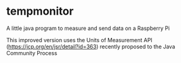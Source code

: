 tempmonitor
===========

A little java program to measure and send data on a Raspberry Pi

This improved version uses the Units of Measurement API (https://jcp.org/en/jsr/detail?id=363) recently proposed to the Java Community Process
